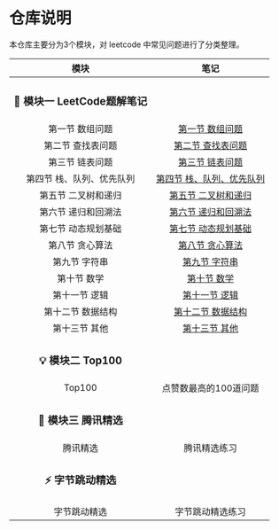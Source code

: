 # 仓库说明

本仓库主要分为3个模块，对 leetcode 中常见问题进行了分类整理。

| 模块 | 笔记 |
| :--: | :--: |
| <h3>:hammer: 模块一  LeetCode题解笔记</h3> | |
| 第一节 数组问题 | [第一节 数组问题](https://github.com/DuHouAn/Java-Interview/blob/master/SolutionsNotes/01%E6%95%B0%E7%BB%84%E9%97%AE%E9%A2%98.md) |
| 第二节 查找表问题 | [第二节 查找表问题](https://github.com/DuHouAn/Java-Interview/blob/master/SolutionsNotes/02%E6%9F%A5%E6%89%BE%E9%97%AE%E9%A2%98.md) |
| 第三节 链表问题 | [第三节 链表问题](https://github.com/DuHouAn/Java-Interview/blob/master/SolutionsNotes/03%E9%93%BE%E8%A1%A8%E9%97%AE%E9%A2%98.md) |
| 第四节 栈、队列、优先队列 | [第四节 栈、队列、优先队列](https://github.com/DuHouAn/Java-Interview/blob/master/SolutionsNotes/04%E6%A0%88_%E9%98%9F%E5%88%97_%E4%BC%98%E5%85%88%E9%98%9F%E5%88%97.md) |
| 第五节 二叉树和递归 | [第五节 二叉树和递归](https://github.com/DuHouAn/Java-Interview/blob/master/SolutionsNotes/05%E4%BA%8C%E5%8F%89%E6%A0%91%E5%92%8C%E9%80%92%E5%BD%92.md) |
| 第六节 递归和回溯法 | [第六节 递归和回溯法](https://github.com/DuHouAn/Java-Interview/blob/master/SolutionsNotes/06%E9%80%92%E5%BD%92%E5%92%8C%E5%9B%9E%E6%BA%AF%E6%B3%95.md) |
| 第七节 动态规划基础 | [第七节 动态规划基础](https://github.com/DuHouAn/Java-Interview/blob/master/SolutionsNotes/07%E5%8A%A8%E6%80%81%E8%A7%84%E5%88%92%E5%9F%BA%E7%A1%80.md) |
| 第八节 贪心算法 | [第八节 贪心算法](https://github.com/DuHouAn/Java-Interview/blob/master/SolutionsNotes/08%E8%B4%AA%E5%BF%83%E7%AE%97%E6%B3%95.md) |
| 第九节 字符串 | [第九节 字符串](https://github.com/DuHouAn/Java-Interview/blob/master/SolutionsNotes/09%E5%AD%97%E7%AC%A6%E4%B8%B2.md) |
| 第十节 数学 | [第十节 数学](https://github.com/DuHouAn/Java-Interview/blob/master/SolutionsNotes/10%E6%95%B0%E5%AD%A6.md) |
| 第十一节 逻辑 |  [第十一节 逻辑](https://github.com/DuHouAn/Java-Interview/blob/master/SolutionsNotes/11%E9%80%BB%E8%BE%91.md)|
| 第十二节 数据结构 | [第十二节 数据结构](https://github.com/DuHouAn/Java-Interview/blob/master/SolutionsNotes/12%E6%95%B0%E6%8D%AE%E7%BB%93%E6%9E%84.md) |
| 第十三节 其他 | [第十三节 其他](https://github.com/DuHouAn/Java-Interview/blob/master/SolutionsNotes/13%E5%85%B6%E4%BB%96.md) |
| <h3>:bulb: 模块二 Top100 </h3>  | |
| Top100 | 点赞数最高的100道问题 |
| <h3>:penguin: 模块三 腾讯精选 </h3>| |
| 腾讯精选 | 腾讯精选练习 |
| <h3>:zap: 字节跳动精选</h3> | |
| 字节跳动精选 | 字节跳动精选练习 |
